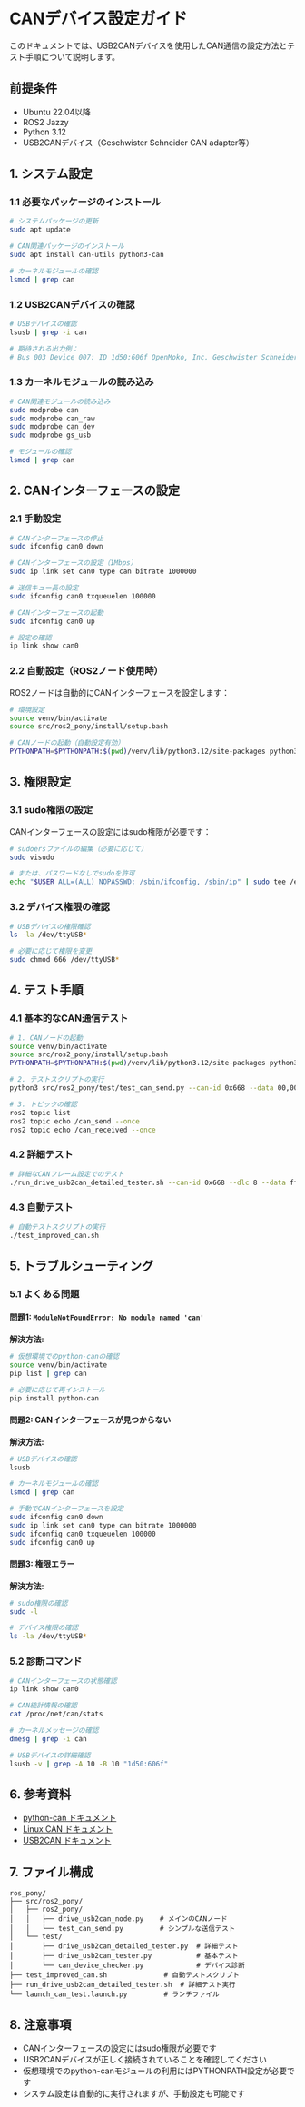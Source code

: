 # CANデバイス設定ガイド

このドキュメントでは、USB2CANデバイスを使用したCAN通信の設定方法とテスト手順について説明します。

## 前提条件

- Ubuntu 22.04以降
- ROS2 Jazzy
- Python 3.12
- USB2CANデバイス（Geschwister Schneider CAN adapter等）

## 1. システム設定

### 1.1 必要なパッケージのインストール

```bash
# システムパッケージの更新
sudo apt update

# CAN関連パッケージのインストール
sudo apt install can-utils python3-can

# カーネルモジュールの確認
lsmod | grep can
```

### 1.2 USB2CANデバイスの確認

```bash
# USBデバイスの確認
lsusb | grep -i can

# 期待される出力例：
# Bus 003 Device 007: ID 1d50:606f OpenMoko, Inc. Geschwister Schneider CAN adapter
```

### 1.3 カーネルモジュールの読み込み

```bash
# CAN関連モジュールの読み込み
sudo modprobe can
sudo modprobe can_raw
sudo modprobe can_dev
sudo modprobe gs_usb

# モジュールの確認
lsmod | grep can
```

## 2. CANインターフェースの設定

### 2.1 手動設定

```bash
# CANインターフェースの停止
sudo ifconfig can0 down

# CANインターフェースの設定（1Mbps）
sudo ip link set can0 type can bitrate 1000000

# 送信キュー長の設定
sudo ifconfig can0 txqueuelen 100000

# CANインターフェースの起動
sudo ifconfig can0 up

# 設定の確認
ip link show can0
```

### 2.2 自動設定（ROS2ノード使用時）

ROS2ノードは自動的にCANインターフェースを設定します：

```bash
# 環境設定
source venv/bin/activate
source src/ros2_pony/install/setup.bash

# CANノードの起動（自動設定有効）
PYTHONPATH=$PYTHONPATH:$(pwd)/venv/lib/python3.12/site-packages python3 src/ros2_pony/ros2_pony/drive_usb2can_node.py --ros-args -p can_interface:=socketcan -p enable_system_setup:=true
```

## 3. 権限設定

### 3.1 sudo権限の設定

CANインターフェースの設定にはsudo権限が必要です：

```bash
# sudoersファイルの編集（必要に応じて）
sudo visudo

# または、パスワードなしでsudoを許可
echo "$USER ALL=(ALL) NOPASSWD: /sbin/ifconfig, /sbin/ip" | sudo tee /etc/sudoers.d/can-setup
```

### 3.2 デバイス権限の確認

```bash
# USBデバイスの権限確認
ls -la /dev/ttyUSB*

# 必要に応じて権限を変更
sudo chmod 666 /dev/ttyUSB*
```

## 4. テスト手順

### 4.1 基本的なCAN通信テスト

```bash
# 1. CANノードの起動
source venv/bin/activate
source src/ros2_pony/install/setup.bash
PYTHONPATH=$PYTHONPATH:$(pwd)/venv/lib/python3.12/site-packages python3 src/ros2_pony/ros2_pony/drive_usb2can_node.py --ros-args -p can_interface:=socketcan -p enable_system_setup:=true &

# 2. テストスクリプトの実行
python3 src/ros2_pony/test/test_can_send.py --can-id 0x668 --data 00,00,00,00,00,ff,00,ff --interval 0.5

# 3. トピックの確認
ros2 topic list
ros2 topic echo /can_send --once
ros2 topic echo /can_received --once
```

### 4.2 詳細テスト

```bash
# 詳細なCANフレーム設定でのテスト
./run_drive_usb2can_detailed_tester.sh --can-id 0x668 --dlc 8 --data ff,00,00,00,00,ff,00,ff
```

### 4.3 自動テスト

```bash
# 自動テストスクリプトの実行
./test_improved_can.sh
```

## 5. トラブルシューティング

### 5.1 よくある問題

#### 問題1: `ModuleNotFoundError: No module named 'can'`

**解決方法:**
```bash
# 仮想環境でのpython-canの確認
source venv/bin/activate
pip list | grep can

# 必要に応じて再インストール
pip install python-can
```

#### 問題2: CANインターフェースが見つからない

**解決方法:**
```bash
# USBデバイスの確認
lsusb

# カーネルモジュールの確認
lsmod | grep can

# 手動でCANインターフェースを設定
sudo ifconfig can0 down
sudo ip link set can0 type can bitrate 1000000
sudo ifconfig can0 txqueuelen 100000
sudo ifconfig can0 up
```

#### 問題3: 権限エラー

**解決方法:**
```bash
# sudo権限の確認
sudo -l

# デバイス権限の確認
ls -la /dev/ttyUSB*
```

### 5.2 診断コマンド

```bash
# CANインターフェースの状態確認
ip link show can0

# CAN統計情報の確認
cat /proc/net/can/stats

# カーネルメッセージの確認
dmesg | grep -i can

# USBデバイスの詳細確認
lsusb -v | grep -A 10 -B 10 "1d50:606f"
```

## 6. 参考資料

- [python-can ドキュメント](https://python-can.readthedocs.io/)
- [Linux CAN ドキュメント](https://www.kernel.org/doc/html/latest/networking/can.html)
- [USB2CAN ドキュメント](https://github.com/linux-can/can-utils)

## 7. ファイル構成

```
ros_pony/
├── src/ros2_pony/
│   ├── ros2_pony/
│   │   ├── drive_usb2can_node.py    # メインのCANノード
│   │   └── test_can_send.py         # シンプルな送信テスト
│   └── test/
│       ├── drive_usb2can_detailed_tester.py  # 詳細テスト
│       ├── drive_usb2can_tester.py           # 基本テスト
│       └── can_device_checker.py             # デバイス診断
├── test_improved_can.sh              # 自動テストスクリプト
├── run_drive_usb2can_detailed_tester.sh  # 詳細テスト実行
└── launch_can_test.launch.py         # ランチファイル
```

## 8. 注意事項

- CANインターフェースの設定にはsudo権限が必要です
- USB2CANデバイスが正しく接続されていることを確認してください
- 仮想環境でのpython-canモジュールの利用にはPYTHONPATH設定が必要です
- システム設定は自動的に実行されますが、手動設定も可能です 